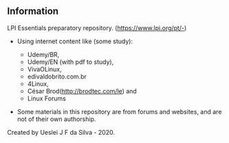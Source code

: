 ## Information

LPI Essentials preparatory repository. (https://www.lpi.org/pt/-)

- Using internet content like (some study):
     - Udemy/BR, 
     - Udemy/EN (with pdf to study),
     - VivaOLinux,
     - edivaldobrito.com.br
     - 4Linux,
     - César Brod(http://brodtec.com/le) and 
     - Linux Forums
     

- Some materials in this repository are from forums and websites, and are not of their own authorship.

Created by Ueslei J F da Silva - 2020.


